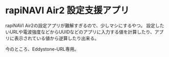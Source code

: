 rapiNAVI Air2 設定支援アプリ
============================

rapiNAVI Air2の設定アプリが難解すぎるので、少しマシにするやつ。
設定したいURLや電波強度などからUUIDなどのアプリに入力する値を計算したり、アプリに表示されている値から逆算したり出来る。

今のところ、Eddystone-URL専用。

